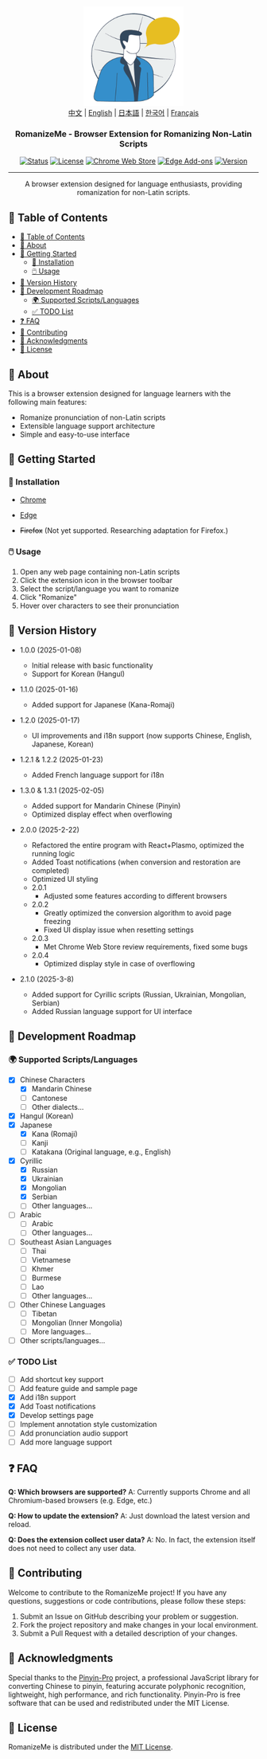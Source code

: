 <p align="center">
  <a href="https://github.com/jeffminim/RomanizeMe" rel="noopener">
 <img width=200px height=200px src="assets/romanizemelogo256.png" alt="RomanizeMe - Browser Extension Logo"></a>
  <br>
  <a href="Readme/README.zh.md">中文</a> | <a href="./README.md">English</a> | <a href="Readme/README.ja.md">日本語</a> | <a href="Readme/README.ko.md">한국어</a> | <a href="Readme/README.fr.md">Français</a>
</p>

<h3 align="center">RomanizeMe - Browser Extension for Romanizing Non-Latin Scripts</h3>

<div align="center">

[![Status](https://img.shields.io/badge/status-active-success.svg)]()
[![License](https://img.shields.io/badge/license-MIT-blue.svg)](/LICENSE)
[![Chrome Web Store](https://img.shields.io/chrome-web-store/v/nmakcdfenoniomkbnnmpommgnaondfhk
)](https://chromewebstore.google.com/detail/romanizeme/nmakcdfenoniomkbnnmpommgnaondfhk)
[![Edge Add-ons](https://img.shields.io/badge/Edge_Store-RomanizeMe-blue)](https://microsoftedge.microsoft.com/addons/detail/fdeofmabkieoopbbehanpfjglmidjjai)
[![Version](https://img.shields.io/badge/version-2.1.0-blue.svg)](https://github.com/jeffminim/RomanizeMe/releases/tag/v2.1.0)

</div>

---

<p align="center"> A browser extension designed for language enthusiasts, providing romanization for non-Latin scripts.
    <br> 
</p>

## 📝 Table of Contents

- [📝 Table of Contents](#-table-of-contents)
- [🧐 About ](#-about-)
- [🏁 Getting Started ](#-getting-started-)
  - [🔧 Installation](#-installation)
  - [🖱️ Usage](#️-usage)
- [📅 Version History ](#-version-history-)
- [📅 Development Roadmap ](#-development-roadmap-)
  - [🌍 Supported Scripts/Languages ](#-supported-scriptslanguages-)
  - [✅ TODO List](#-todo-list)
- [❓ FAQ ](#-faq-)
- [🤝 Contributing ](#-contributing-)
- [🙏 Acknowledgments ](#-acknowledgments-)
- [📜 License ](#-license-)

## 🧐 About <a name = "about"></a>

This is a browser extension designed for language learners with the following main features:

- Romanize pronunciation of non-Latin scripts
- Extensible language support architecture
- Simple and easy-to-use interface

## 🏁 Getting Started <a name = "getting-started"></a>

### 🔧 Installation

- [Chrome](https://chromewebstore.google.com/detail/romanizeme/nmakcdfenoniomkbnnmpommgnaondfhk)

- [Edge](https://microsoftedge.microsoft.com/addons/detail/fdeofmabkieoopbbehanpfjglmidjjai)

- ~~Firefox~~ (Not yet supported. Researching adaptation for Firefox.)

### 🖱️ Usage

1. Open any web page containing non-Latin scripts
2. Click the extension icon in the browser toolbar
3. Select the script/language you want to romanize
4. Click "Romanize"
5. Hover over characters to see their pronunciation

## 📅 Version History <a name = "version-history"></a>

- 1.0.0 (2025-01-08)
  - Initial release with basic functionality
  - Support for Korean (Hangul)

- 1.1.0 (2025-01-16)
  - Added support for Japanese (Kana-Romaji)

- 1.2.0 (2025-01-17)
  - UI improvements and i18n support (now supports Chinese, English, Japanese, Korean)

- 1.2.1 & 1.2.2 (2025-01-23)
  - Added French language support for i18n

- 1.3.0 & 1.3.1 (2025-02-05)
  - Added support for Mandarin Chinese (Pinyin)
  - Optimized display effect when overflowing

- 2.0.0 (2025-2-22)
  - Refactored the entire program with React+Plasmo, optimized the running logic
  - Added Toast notifications (when conversion and restoration are completed)
  - Optimized UI styling
  - 2.0.1
    - Adjusted some features according to different browsers
  - 2.0.2
    - Greatly optimized the conversion algorithm to avoid page freezing
    - Fixed UI display issue when resetting settings
  - 2.0.3
    - Met Chrome Web Store review requirements, fixed some bugs
  - 2.0.4
    - Optimized display style in case of overflowing

- 2.1.0 (2025-3-8)
  - Added support for Cyrillic scripts (Russian, Ukrainian, Mongolian, Serbian)
  - Added Russian language support for UI interface

## 📅 Development Roadmap <a name = "development-roadmap"></a>

### 🌍 Supported Scripts/Languages <a name = "supported-languages"></a>

- [x] Chinese Characters
  - [x] Mandarin Chinese
  - [ ] Cantonese
  - [ ] Other dialects...
- [x] Hangul (Korean)
- [x] Japanese
  - [x] Kana (Romaji)
  - [ ] Kanji
  - [ ] Katakana (Original language, e.g., English)
- [x] Cyrillic
  - [x] Russian
  - [x] Ukrainian
  - [x] Mongolian
  - [x] Serbian
  - [ ] Other languages...
- [ ] Arabic
  - [ ] Arabic
  - [ ] Other languages...
- [ ] Southeast Asian Languages
  - [ ] Thai
  - [ ] Vietnamese
  - [ ] Khmer
  - [ ] Burmese
  - [ ] Lao
  - [ ] Other languages...
- [ ] Other Chinese Languages
  - [ ] Tibetan
  - [ ] Mongolian (Inner Mongolia)
  - [ ] More languages...
- [ ] Other scripts/languages... 

### ✅ TODO List

- [ ] Add shortcut key support
- [ ] Add feature guide and sample page
- [x] Add i18n support
- [x] Add Toast notifications
- [x] Develop settings page
- [ ] Implement annotation style customization
- [ ] Add pronunciation audio support
- [ ] Add more language support

## ❓ FAQ <a name = "faq"></a>

**Q: Which browsers are supported?**
A: Currently supports Chrome and all Chromium-based browsers (e.g. Edge, etc.)

**Q: How to update the extension?**
A: Just download the latest version and reload.

**Q: Does the extension collect user data?**
A: No. In fact, the extension itself does not need to collect any user data.

## 🤝 Contributing <a name = "contributing"></a>

Welcome to contribute to the RomanizeMe project! If you have any questions, suggestions or code contributions, please follow these steps:

1. Submit an Issue on GitHub describing your problem or suggestion.
2. Fork the project repository and make changes in your local environment.
3. Submit a Pull Request with a detailed description of your changes.

## 🙏 Acknowledgments <a name = "acknowledgments"></a>

Special thanks to the [Pinyin-Pro](https://pinyin-pro.cn/) project, a professional JavaScript library for converting Chinese to pinyin, featuring accurate polyphonic recognition, lightweight, high performance, and rich functionality. Pinyin-Pro is free software that can be used and redistributed under the MIT License.

## 📜 License <a name = "license"></a>

RomanizeMe is distributed under the [MIT License](/LICENSE).
